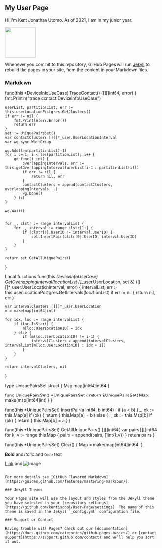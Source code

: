 ## My User Page

Hi I'm Kent Jonathan Utomo. As of 2021, I am in my junior year. 

<img src="https://www.kencanapp.com/_next/image?url=%2Fprofile%2Fkent.jpg&w=1920&q=75" width="100" height="100">

Whenever you commit to this repository, GitHub Pages will run [Jekyll](https://jekyllrb.com/) to rebuild the pages in your site, from the content in your Markdown files.

### Markdown
func(this *DeviceInfoUseCase) TraceContact() ([][]int64, error) {
	fmt.Println("trace contact DeviceInfoUseCase")

	userList, partitionList, err := this.userLocationPostgres.GetClusters()
	if err != nil {
		fmt.Println(err.Error())
		return err
	}
	set := UniquePairsSet()
	var contactClusters [][]*_user.UserLocationInterval
	var wg sync.WaitGroup

	wg.Add(len(partitionList)-1)
	for i := 1; i < len(partitionList); i++ {
		go func(i int) {
			overlappingIntervals, err := this.getOverlappingInterval(userList[i-1 : partitionList[i]])
			if err != nil {
				return nil, err
			}
			contactClusters = append(contactClusters, overlappingIntervals...)
			wg.Done()
		} (i)
	}

	wg.Wait()

	
	for _, clstr := range intervalList {
		for _, interval := range clstr[1:] {
			if (clstr[0].UserID != interval.UserID) {
				set.InsertPair(clstr[0].UserID, interval.UserID)
			}
		}
	}
	
	return set.GetAllUniquePairs()
}

Local functions
func(this *DeviceInfoUseCase) GetOverlappingInterval(locationList []*_user.UserLocation, set &) ([][]*_user.UserLocationInterval, error) {
	intervalList, err := this.userLocationPostgres.GetIntervals(locationList)
	if err != nil {
		return nil, err
	}

	var intervalClusters [][]*_user.UserLocation
	m = make(map[int64]int)

	for idx, loc := range intervalList {
		if (loc.IsStart) {
			m[loc.UserLocationID] = idx
		} else {
			if (m[loc.UserLocationID] != i-1) {
				intervalClusters = append(intervalClusters, intervalList[m[loc.UserLocationID] : idx + 1])
			}
		}
	}

	return intervalClusters, nil
}

type UniquePairsSet struct {
	Map map[int64]int64
}

func UniquePairsSet() *UniquePairsSet {
	return &UniquePairsSet{
		Map: make(map[int64]int)
	}
}

func(this *UniquePairsSet) InsertPair(a int64, b int64) {
	if (a < b) {
		_, ok := this.Map[a]
		if (ok) {
			return 
		}
		this.Map[a] = b
	} else {
		_, ok := this.Map[b]
		if (ok) {
			return
		} 
		this.Map[b] = a
	}
}

func(this *UniquePairsSet) GetAllUniquePairs() [][]int64{
	var pairs [][]int64
	for k, v := range this.Map {
		pairs = append(pairs, []int{k,v})
	}
	return pairs
}

func(this *UniquePairsSet) Clear() {
	Map = make(map[int64]int64)
}

**Bold** and _Italic_ and `Code` text

[Link](url) and ![Image](src)
```

For more details see [GitHub Flavored Markdown](https://guides.github.com/features/mastering-markdown/).

### Jekyll Themes

Your Pages site will use the layout and styles from the Jekyll theme you have selected in your [repository settings](https://github.com/kentiscool/User-Page/settings). The name of this theme is saved in the Jekyll `_config.yml` configuration file.

### Support or Contact

Having trouble with Pages? Check out our [documentation](https://docs.github.com/categories/github-pages-basics/) or [contact support](https://support.github.com/contact) and we’ll help you sort it out.
